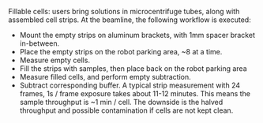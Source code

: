 Fillable cells: users bring solutions in microcentrifuge tubes, along with assembled cell strips. At the beamline, the following workflow is executed:
- Mount the empty strips on aluminum brackets, with 1mm spacer bracket in-between.
- Place the empty strips on the robot parking area, ~8 at a time.
- Measure empty cells.
- Fill the strips with samples, then place back on the robot parking area
- Measure filled cells, and perform empty subtraction.
- Subtract corresponding buffer.
A typical strip measurement with 24 frames, 1s / frame exposure takes about 11-12 minutes. This means the sample throughput is ~1 min / cell. The downside is the halved throughput and possible contamination if cells are not kept clean.
